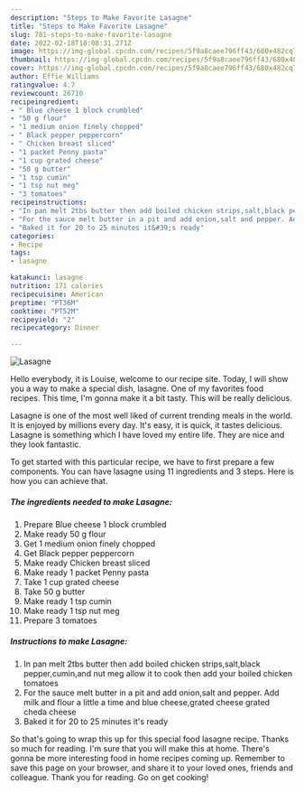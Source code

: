```yaml
---
description: "Steps to Make Favorite Lasagne"
title: "Steps to Make Favorite Lasagne"
slug: 781-steps-to-make-favorite-lasagne
date: 2022-02-18T18:08:31.271Z
image: https://img-global.cpcdn.com/recipes/5f9a8caee796ff43/680x482cq70/lasagne-recipe-main-photo.jpg
thumbnail: https://img-global.cpcdn.com/recipes/5f9a8caee796ff43/680x482cq70/lasagne-recipe-main-photo.jpg
cover: https://img-global.cpcdn.com/recipes/5f9a8caee796ff43/680x482cq70/lasagne-recipe-main-photo.jpg
author: Effie Williams
ratingvalue: 4.7
reviewcount: 26710
recipeingredient:
- " Blue cheese 1 block crumbled"
- "50 g flour"
- "1 medium onion finely chopped"
- " Black pepper peppercorn"
- " Chicken breast sliced"
- "1 packet Penny pasta"
- "1 cup grated cheese"
- "50 g butter"
- "1 tsp cumin"
- "1 tsp nut meg"
- "3 tomatoes"
recipeinstructions:
- "In pan melt 2tbs butter then add boiled chicken strips,salt,black pepper,cumin,and nut meg allow it to cook then add your boiled chicken tomatoes"
- "For the sauce melt butter in a pit and add onion,salt and pepper. Add milk and flour a little a time and blue cheese,grated cheese grated cheda cheese"
- "Baked it for 20 to 25 minutes it&#39;s ready"
categories:
- Recipe
tags:
- lasagne

katakunci: lasagne 
nutrition: 171 calories
recipecuisine: American
preptime: "PT36M"
cooktime: "PT52M"
recipeyield: "2"
recipecategory: Dinner

---
```



![Lasagne](https://img-global.cpcdn.com/recipes/5f9a8caee796ff43/680x482cq70/lasagne-recipe-main-photo.jpg)

Hello everybody, it is Louise, welcome to our recipe site. Today, I will show you a way to make a special dish, lasagne. One of my favorites food recipes. This time, I'm gonna make it a bit tasty. This will be really delicious.



Lasagne is one of the most well liked of current trending meals in the world. It is enjoyed by millions every day. It's easy, it is quick, it tastes delicious. Lasagne is something which I have loved my entire life. They are nice and they look fantastic.


To get started with this particular recipe, we have to first prepare a few components. You can have lasagne using 11 ingredients and 3 steps. Here is how you can achieve that.

<!--inarticleads1-->

##### The ingredients needed to make Lasagne:

1. Prepare  Blue cheese 1 block crumbled
1. Make ready 50 g flour
1. Get 1 medium onion finely chopped
1. Get  Black pepper peppercorn
1. Make ready  Chicken breast sliced
1. Make ready 1 packet Penny pasta
1. Take 1 cup grated cheese
1. Take 50 g butter
1. Make ready 1 tsp cumin
1. Make ready 1 tsp nut meg
1. Prepare 3 tomatoes




<!--inarticleads2-->

##### Instructions to make Lasagne:

1. In pan melt 2tbs butter then add boiled chicken strips,salt,black pepper,cumin,and nut meg allow it to cook then add your boiled chicken tomatoes
1. For the sauce melt butter in a pit and add onion,salt and pepper. Add milk and flour a little a time and blue cheese,grated cheese grated cheda cheese
1. Baked it for 20 to 25 minutes it&#39;s ready




So that's going to wrap this up for this special food lasagne recipe. Thanks so much for reading. I'm sure that you will make this at home. There's gonna be more interesting food in home recipes coming up. Remember to save this page on your browser, and share it to your loved ones, friends and colleague. Thank you for reading. Go on get cooking!
